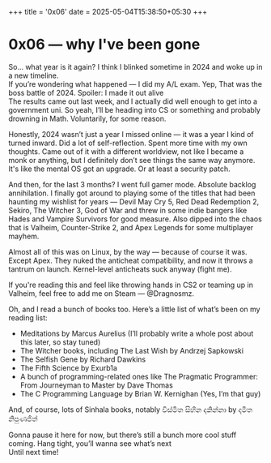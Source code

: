 +++
title = '0x06'
date = 2025-05-04T15:38:50+05:30
+++

# 0x06 — why I've been gone  

So… what year is it again? I think I blinked sometime in 2024 and woke up in a new timeline.  
If you’re wondering what happened — I did my A/L exam. Yep, That was the boss battle of 2024. Spoiler: I made it out alive  
The results came out last week, and I actually did well enough to get into a government uni. So yeah, I’ll be heading into CS or something and probably drowning in Math. Voluntarily, for some reason.

Honestly, 2024 wasn’t just a year I missed online — it was a year I kind of turned inward. Did a lot of self-reflection. Spent more time with my own thoughts. Came out of it with a different worldview, not like I became a monk or anything, but I definitely don’t see things the same way anymore. It's like the mental OS got an upgrade. Or at least a security patch.   

And then, for the last 3 months? I went full gamer mode. Absolute backlog annihilation. I finally got around to playing some of the titles that had been haunting my wishlist for years — Devil May Cry 5, Red Dead Redemption 2, Sekiro, The Witcher 3, God of War and threw in some indie bangers like Hades and Vampire Survivors for good measure. Also dipped into the chaos that is Valheim, Counter-Strike 2, and Apex Legends for some multiplayer mayhem.  

Almost all of this was on Linux, by the way — because of course it was. Except Apex. They nuked the anticheat compatibility, and now it throws a tantrum on launch. Kernel-level anticheats suck anyway (fight me).

If you're reading this and feel like throwing hands in CS2 or teaming up in Valheim, feel free to add me on Steam — @Dragnosmz.

Oh, and I read a bunch of books too. Here’s a little list of what’s been on my reading list:

- Meditations by Marcus Aurelius (I’ll probably write a whole post about this later, so stay tuned)
- The Witcher books, including The Last Wish by Andrzej Sapkowski
- The Selfish Gene by Richard Dawkins
- The Fifth Science by Exurb1a
- A bunch of programming-related ones like The Pragmatic Programmer: From Journeyman to Master by Dave Thomas
- The C Programming Language by Brian W. Kernighan (Yes, I’m that guy)

 And, of course, lots of Sinhala books, notably විස්මිත සිහින දකින්නා by දමිත නිපුණජිත්


Gonna pause it here for now, but there’s still a bunch more cool stuff coming. Hang tight, you’ll wanna see what’s next   
Until next time!   